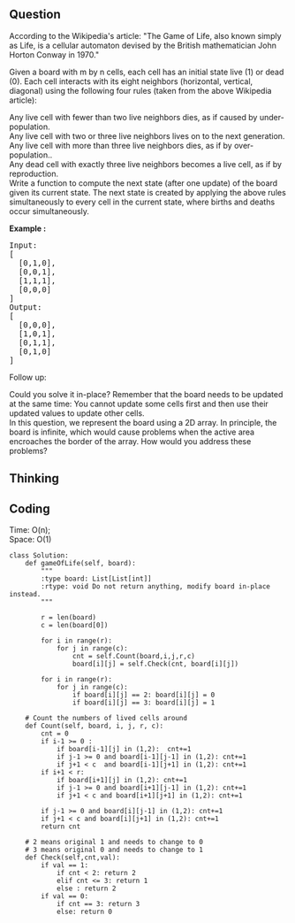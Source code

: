 ## Question
According to the Wikipedia's article: "The Game of Life, also known simply as Life, is a cellular automaton devised by the British mathematician John Horton Conway in 1970."<br>

Given a board with m by n cells, each cell has an initial state live (1) or dead (0). Each cell interacts with its eight neighbors (horizontal, vertical, diagonal) using the following four rules (taken from the above Wikipedia article):<br>

Any live cell with fewer than two live neighbors dies, as if caused by under-population.<br>
Any live cell with two or three live neighbors lives on to the next generation.<br>
Any live cell with more than three live neighbors dies, as if by over-population..<br>
Any dead cell with exactly three live neighbors becomes a live cell, as if by reproduction.<br>
Write a function to compute the next state (after one update) of the board given its current state. The next state is created by applying the above rules simultaneously to every cell in the current state, where births and deaths occur simultaneously.

**Example :**   
<pre>
Input: 
[
  [0,1,0],
  [0,0,1],
  [1,1,1],
  [0,0,0]
]
Output: 
[
  [0,0,0],
  [1,0,1],
  [0,1,1],
  [0,1,0]
]
</pre>

Follow up:<br>

Could you solve it in-place? Remember that the board needs to be updated at the same time: You cannot update some cells first and then use their updated values to update other cells.<br>
In this question, we represent the board using a 2D array. In principle, the board is infinite, which would cause problems when the active area encroaches the border of the array. How would you address these problems?<br>

## Thinking


## Coding
Time: O(n);<br>
Space: O(1)
```python3
class Solution:
    def gameOfLife(self, board):
        """
        :type board: List[List[int]]
        :rtype: void Do not return anything, modify board in-place instead.
        """
        
        r = len(board)
        c = len(board[0])
        
        for i in range(r):
            for j in range(c):
                cnt = self.Count(board,i,j,r,c)
                board[i][j] = self.Check(cnt, board[i][j])
                
        for i in range(r):
            for j in range(c):
                if board[i][j] == 2: board[i][j] = 0
                if board[i][j] == 3: board[i][j] = 1
                    
    # Count the numbers of lived cells around
    def Count(self, board, i, j, r, c):
        cnt = 0
        if i-1 >= 0 :
            if board[i-1][j] in (1,2):  cnt+=1
            if j-1 >= 0 and board[i-1][j-1] in (1,2): cnt+=1
            if j+1 < c  and board[i-1][j+1] in (1,2): cnt+=1
        if i+1 < r:
            if board[i+1][j] in (1,2): cnt+=1
            if j-1 >= 0 and board[i+1][j-1] in (1,2): cnt+=1
            if j+1 < c and board[i+1][j+1] in (1,2): cnt+=1
        
        if j-1 >= 0 and board[i][j-1] in (1,2): cnt+=1
        if j+1 < c and board[i][j+1] in (1,2): cnt+=1
        return cnt

    # 2 means original 1 and needs to change to 0
    # 3 means original 0 and needs to change to 1
    def Check(self,cnt,val):
        if val == 1:
            if cnt < 2: return 2 
            elif cnt <= 3: return 1
            else : return 2
        if val == 0:
            if cnt == 3: return 3
            else: return 0
```

